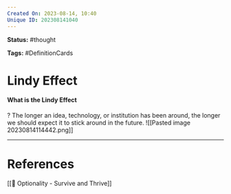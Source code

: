 ```yaml
---
Created On: 2023-08-14, 10:40
Unique ID: 202308141040
---
```

**Status:** #thought 

**Tags:** #DefinitionCards 

# Lindy Effect
#### What is the Lindy Effect
?
The longer an idea, technology, or institution has been around, the longer we should expect it to stick around in the future. 
![[Pasted image 20230814114442.png]]
<!--SR:!2025-05-11,332,250-->



---
# References
[[📗 Optionality - Survive and Thrive]]